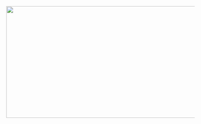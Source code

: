 <a href="https://github.com/devxb/gitanimals">
<img
  src="https://render.gitanimals.org/farms/eongiin"
  width="1000"
  height="300"
/>
</a>
